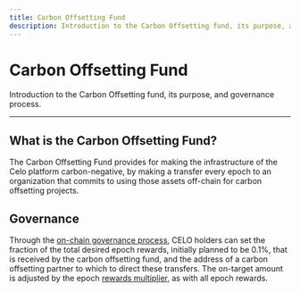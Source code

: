 ```yaml
---
title: Carbon Offsetting Fund
description: Introduction to the Carbon Offsetting fund, its purpose, and governance process.
---
```

# Carbon Offsetting Fund

Introduction to the Carbon Offsetting fund, its purpose, and governance process.

___

## What is the Carbon Offsetting Fund?

The Carbon Offsetting Fund provides for making the infrastructure of the Celo platform carbon-negative, by making a transfer every epoch to an organization that commits to using those assets off-chain for carbon offsetting projects.

## Governance

Through the [on-chain governance process](/protocol/governance), CELO holders can set the fraction of the total desired epoch rewards, initially planned to be 0.1%, that is received by the carbon offsetting fund, and the address of a carbon offsetting partner to which to direct these transfers. The on-target amount is adjusted by the epoch [rewards multiplier](/protocol/pos/epoch-rewards), as with all epoch rewards.
